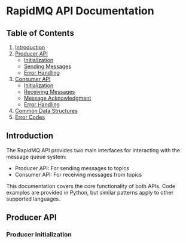 # RapidMQ API Documentation

## Table of Contents
1. [Introduction](#introduction)
2. [Producer API](#producer-api)
   - [Initialization](#producer-initialization)
   - [Sending Messages](#sending-messages)
   - [Error Handling](#producer-error-handling)
3. [Consumer API](#consumer-api)
   - [Initialization](#consumer-initialization)
   - [Receiving Messages](#receiving-messages)
   - [Message Acknowledgment](#message-acknowledgment)
   - [Error Handling](#consumer-error-handling)
4. [Common Data Structures](#common-data-structures)
5. [Error Codes](#error-codes)

## Introduction

The RapidMQ API provides two main interfaces for interacting with the message queue system:
- Producer API: For sending messages to topics
- Consumer API: For receiving messages from topics

This documentation covers the core functionality of both APIs. Code examples are provided in Python, but similar patterns apply to other supported languages.

## Producer API

### Producer Initialization